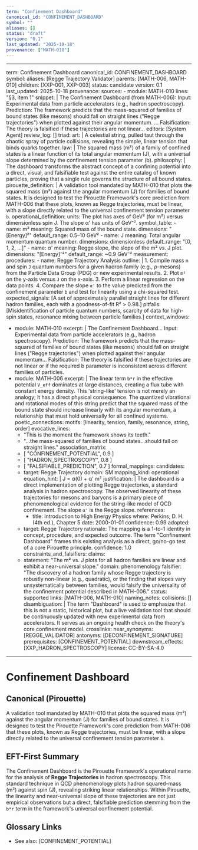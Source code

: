 ```yaml
---
term: "Confinement Dashboard"
canonical_id: "CONFINEMENT_DASHBOARD"
symbol: ""
aliases: []
status: "draft"
version: "0.1"
last_updated: "2025-10-18"
provenance: ["MATH-010"]
---
```


---
term: Confinement Dashboard
canonical_id: CONFINEMENT_DASHBOARD
symbol: 
aliases: [Regge Trajectory Validator]
parents: [MATH-006, MATH-010]
children: [XXP-001, XXP-003]
status: candidate
version: 0.1
last_updated: 2025-10-18
provenance:
  sources:
    - module: MATH-010
      lines: "§3, item 1"
      snippet: |
        The Confinement Dashboard (from MATH-006): Input: Experimental data from particle accelerators (e.g., hadron spectroscopy). Prediction: The framework predicts that the mass-squared of families of bound states (like mesons) should fall on straight lines ("Regge trajectories") when plotted against their angular momentum. ... Falsification: The theory is falsified if these trajectories are not linear...
  editors: [System Agent]
  review_log: []
triad:
  art: |
    A celestial string, pulled taut through the chaotic spray of particle collisions, revealing the simple, linear tension that binds quarks together.
  law: |
    The squared mass (m²) of a family of confined states is a linear function of its total angular momentum (J), with a universal slope determined by the confinement tension parameter (b).
  philosophy: |
    The dashboard transforms the abstract concept of a confining potential into a direct, visual, and falsifiable test against the entire catalog of known particles, proving that a single rule governs the structure of all bound states.
pirouette_definition: |
  A validation tool mandated by MATH-010 that plots the squared mass (m²) against the angular momentum (J) for families of bound states. It is designed to test the Pirouette Framework's core prediction from MATH-006 that these plots, known as Regge trajectories, must be linear, with a slope directly related to the universal confinement tension parameter `b`.
operational_definition:
  units: The plot has axes of GeV² (for m²) versus dimensionless spin J. The slope α' has units of GeV⁻².
  symbol_table:
    - name: m²
      meaning: Squared mass of the bound state.
      dimensions: "[Energy]²"
      default_range: 0.5–10 GeV²
    - name: J
      meaning: Total angular momentum quantum number.
      dimensions: dimensionless
      default_range: "[0, 1, 2, ...]"
    - name: α'
      meaning: Regge slope, the slope of the m² vs. J plot.
      dimensions: "[Energy]⁻²"
      default_range: ~0.9 GeV⁻²
  measurement:
    procedures:
      - name: Regge Trajectory Analysis
        outline: |
          1. Compile mass `m` and spin `J` quantum numbers for a given hadron family (e.g., ρ-mesons) from the Particle Data Group (PDG) or new experimental results.
          2. Plot `m²` on the y-axis versus `J` on the x-axis.
          3. Perform a linear regression on the data points.
          4. Compare the slope `α'` to the value predicted from the confinement parameter `b` and test for linearity using a chi-squared test.
        expected_signals: [A set of approximately parallel straight lines for different hadron families, each with a goodness-of-fit R² > 0.98.]
        pitfalls: [Misidentification of particle quantum numbers, scarcity of data for high-spin states, resonance mixing between particle families.]
context_windows:
  - module: MATH-010
    excerpt: |
      The Confinement Dashboard... Input: Experimental data from particle accelerators (e.g., hadron spectroscopy). Prediction: The framework predicts that the mass-squared of families of bound states (like mesons) should fall on straight lines ("Regge trajectories") when plotted against their angular momentum... Falsification: The theory is falsified if these trajectories are not linear or if the required b parameter is inconsistent across different families of particles.
  - module: MATH-006
    excerpt: |
      The linear term `b*r` in the effective potential `V_eff` dominates at large distances, creating a flux tube with constant energy density. This 'string-like' tension is not merely an analogy; it has a direct physical consequence. The quantized vibrational and rotational modes of this string predict that the squared mass of the bound state should increase linearly with its angular momentum, a relationship that must hold universally for all confined systems.
poetic_connections:
  motifs: [linearity, tension, family, resonance, string, order]
  evocative_lines:
    - "This is the moment the framework shows its teeth."
    - "...the mass-squared of families of bound states...should fall on straight lines."
  association_matrix:
    - [ "CONFINEMENT_POTENTIAL", 0.9 ]
    - [ "HADRON_SPECTROSCOPY", 0.8 ]
    - [ "FALSIFIABLE_PREDICTION", 0.7 ]
formal_mappings:
  candidates:
    - target: Regge Trajectory
      domain: SM
      mapping_kind: operational
      equation_hint: |
        J = α(0) + α' m²
      justification: |
        The dashboard is a direct implementation of plotting Regge trajectories, a standard analysis in hadron spectroscopy. The observed linearity of these trajectories for mesons and baryons is a primary piece of phenomenological evidence for the string-like model of QCD confinement. The slope `α'` is the Regge slope.
      references:
        - title: Introduction to High Energy Physics
          where: Perkins, D. H. (4th ed.), Chapter 5
          date: 2000-01-01
      confidence: 0.99
  adopted:
    - target: Regge Trajectory
      rationale: The mapping is a 1-to-1 identity in concept, procedure, and expected outcome. The term "Confinement Dashboard" frames this existing analysis as a direct, go/no-go test of a core Pirouette principle.
      confidence: 1.0
constraints_and_falsifiers:
  claims:
    - statement: "The m² vs. J plots for all hadron families are linear and exhibit a near-universal slope."
      domain: phenomenology
      falsifier: "The discovery of a hadron family whose Regge trajectory is robustly non-linear (e.g., quadratic), or the finding that slopes vary unsystematically between families, would falsify the universality of the confinement potential described in MATH-006."
      status: supported
      links: [MATH-006, MATH-010]
naming_notes:
  collisions: []
  disambiguation: |
    The term "Dashboard" is used to emphasize that this is not a static, historical plot, but a live validation tool that should be continuously updated with new experimental data from accelerators. It serves as an ongoing health check on the theory's core confinement model.
crosslinks:
  near_synonyms: [REGGE_VALIDATOR]
  antonyms: [DECONFINEMENT_SIGNATURE]
  prerequisites: [CONFINEMENT_POTENTIAL]
  downstream_effects: [XXP_HADRON_SPECTROSCOPY]
license: CC-BY-SA-4.0
---

# Confinement Dashboard

## Canonical (Pirouette)
A validation tool mandated by MATH-010 that plots the squared mass (m²) against the angular momentum (J) for families of bound states. It is designed to test the Pirouette Framework's core prediction from MATH-006 that these plots, known as Regge trajectories, must be linear, with a slope directly related to the universal confinement tension parameter `b`.

## EFT-First Summary
The Confinement Dashboard is the Pirouette Framework's operational name for the analysis of **Regge Trajectories** in hadron spectroscopy. This standard technique in QCD phenomenology plots hadron squared-mass (m²) against spin (J), revealing striking linear relationships. Within Pirouette, the linearity and near-universal slope of these trajectories are not just empirical observations but a direct, falsifiable prediction stemming from the `b*r` term in the framework's universal confinement potential.

## Glossary Links
- See also: [CONFINEMENT_POTENTIAL]